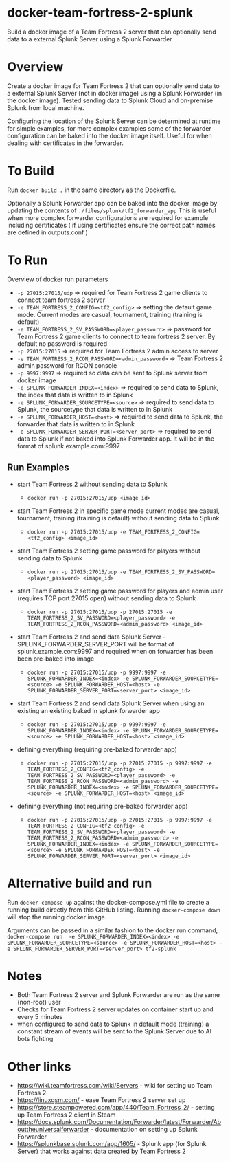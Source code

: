 # docker-team-fortress-2-splunk
Build a docker image of a Team Fortress 2 server that can optionally send data to a external Splunk Server using a Splunk Forwarder

# Overview

Create a docker image for Team Fortress 2 that can optionally send data to a external Splunk Server (not in docker image) using a Splunk Forwarder (in the docker image). Tested sending data to Splunk Cloud and on-premise Splunk from local machine.

Configuring the location of the Splunk Server can be determined at runtime for simple examples, for more complex examples some of the forwarder configuration can be baked into the docker image itself. Useful for when dealing with certificates in the forwarder.

# To Build

Run ```docker build .``` in the same directory as the Dockerfile.

Optionally a Splunk Forwarder app can be baked into the docker image by updating the contents of ```./files/splunk/tf2_forwarder_app```
This is useful when more complex forwarder configurations are required for example including certificates ( if using certificates ensure the correct path names are defined in outputs.conf )

# To Run

Overview of docker run parameters

- ```-p 27015:27015/udp``` => required for Team Fortress 2 game clients to connect team fortress 2 server
- ```-e TEAM_FORTRESS_2_CONFIG=<tf2_config>``` => setting the default game mode. Current modes are casual, tournament, training (training is default)
- ```-e TEAM_FORTRESS_2_SV_PASSWORD=<player_password>``` => password for Team Fortress 2 game clients to connect to team fortress 2 server. By default no password is required
- ```-p 27015:27015``` => required for Team Fortress 2 admin access to server
- ```-e TEAM_FORTRESS_2_RCON_PASSWORD=<admin_password>``` => Team Fortress 2 admin password for RCON console
- ```-p 9997:9997``` => required so data can be sent to Splunk server from docker image
- ```-e SPLUNK_FORWARDER_INDEX=<index>``` => required to send data to Splunk, the index that data is written to in Splunk
- ```-e SPLUNK_FORWARDER_SOURCETYPE=<source>``` => required to send data to Splunk, the sourcetype that data is written to in Splunk 
- ```-e SPLUNK_FORWARDER_HOST=<host>``` => required to send data to Splunk, the forwarder that data is written to in Splunk
- ```-e SPLUNK_FORWARDER_SERVER_PORT=<server_port>``` => required to send data to Splunk if not baked into Splunk Forwarder app. It will be in the format of splunk.example.com:9997
  
## Run Examples

- start Team Fortress 2 without sending data to Splunk
  - ```docker run -p 27015:27015/udp <image_id>```

- start Team Fortress 2 in specific game mode current modes are casual, tournament, training (training is default) without sending data to Splunk 
  - ```docker run -p 27015:27015/udp -e TEAM_FORTRESS_2_CONFIG=<tf2_config> <image_id>```

- start Team Fortress 2 setting game password for players without sending data to Splunk
  - ```docker run -p 27015:27015/udp -e TEAM_FORTRESS_2_SV_PASSWORD=<player_password> <image_id>```

- start Team Fortress 2 setting game password for players and admin user (requires TCP port 27015 open) without sending data to Splunk
  - ```docker run -p 27015:27015/udp -p 27015:27015 -e TEAM_FORTRESS_2_SV_PASSWORD=<player_password> -e TEAM_FORTRESS_2_RCON_PASSWORD=<admin_password> <image_id>```

- start Team Fortress 2 and send data Splunk Server - SPLUNK_FORWARDER_SERVER_PORT will be format of splunk.example.com:9997 and required when on forwarder has been been pre-baked into image
  - ```docker run -p 27015:27015/udp -p 9997:9997 -e SPLUNK_FORWARDER_INDEX=<index> -e SPLUNK_FORWARDER_SOURCETYPE=<source> -e SPLUNK_FORWARDER_HOST=<host> -e SPLUNK_FORWARDER_SERVER_PORT=<server_port> <image_id>```

- start Team Fortress 2 and send data Splunk Server when using an existing an existing baked in splunk forwarder app
  - ```docker run -p 27015:27015/udp -p 9997:9997 -e SPLUNK_FORWARDER_INDEX=<index> -e SPLUNK_FORWARDER_SOURCETYPE=<source> -e SPLUNK_FORWARDER_HOST=<host> <image_id>```

- defining everything (requiring pre-baked forwarder app)
  - ```docker run -p 27015:27015/udp -p 27015:27015 -p 9997:9997 -e TEAM_FORTRESS_2_CONFIG=<tf2_config> -e TEAM_FORTRESS_2_SV_PASSWORD=<player_password> -e TEAM_FORTRESS_2_RCON_PASSWORD=<admin_password> -e SPLUNK_FORWARDER_INDEX=<index> -e SPLUNK_FORWARDER_SOURCETYPE=<source> -e SPLUNK_FORWARDER_HOST=<host> <image_id>```
  

- defining everything (not requiring pre-baked forwarder app)
  - ```docker run -p 27015:27015/udp -p 27015:27015 -p 9997:9997 -e TEAM_FORTRESS_2_CONFIG=<tf2_config> -e TEAM_FORTRESS_2_SV_PASSWORD=<player_password> -e TEAM_FORTRESS_2_RCON_PASSWORD=<admin_password> -e SPLUNK_FORWARDER_INDEX=<index> -e SPLUNK_FORWARDER_SOURCETYPE=<source> -e SPLUNK_FORWARDER_HOST=<host> -e SPLUNK_FORWARDER_SERVER_PORT=<server_port> <image_id>```

# Alternative build and run

Run ```docker-compose up``` against the docker-compose.yml file to create a running build directly from this GitHub listing. Running ```docker-compose down``` will stop the running docker image.

Arguments can be passed in a similar fashion to the docker run command, ```docker-compose run  -e SPLUNK_FORWARDER_INDEX=<index> -e SPLUNK_FORWARDER_SOURCETYPE=<source> -e SPLUNK_FORWARDER_HOST=<host> -e SPLUNK_FORWARDER_SERVER_PORT=<server_port> tf2-splunk```

# Notes

* Both Team Fortress 2 server and Splunk Forwarder are run as the same (non-root) user
* Checks for Team Fortress 2 server updates on container start up and every 5 minutes
* when configured to send data to Splunk in default mode (training) a constant stream of events will be sent to the Splunk Server due to AI bots fighting

# Other links

- https://wiki.teamfortress.com/wiki/Servers - wiki for setting up Team Fortress 2
- https://linuxgsm.com/ - ease Team Fortress 2 server set up
- https://store.steampowered.com/app/440/Team_Fortress_2/ - setting up Team Fortress 2 client in Steam
- https://docs.splunk.com/Documentation/Forwarder/latest/Forwarder/Abouttheuniversalforwarder - documentation on setting up Splunk Forwarder
- https://splunkbase.splunk.com/app/1605/ - Splunk app (for Splunk Server) that works against data created by Team Fortress 2
